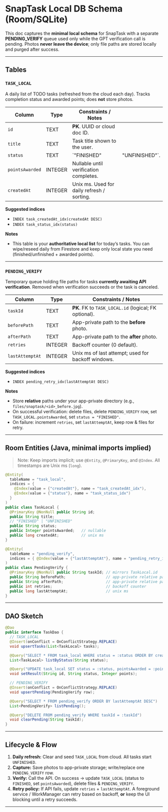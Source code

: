 # SnapTask Local DB Schema (Room/SQLite)

This doc captures the **minimal local schema** for SnapTask with a separate **PENDING_VERIFY** queue used only while the GPT verification call is pending. Photos **never leave the device**; only file paths are stored locally and purged after success.

---

## Tables

### `TASK_LOCAL`

A daily list of TODO tasks (refreshed from the cloud each day). Tracks completion status and awarded points; does **not** store photos.

| Column          | Type    | Constraints / Notes                        |                |
| --------------- | ------- | ------------------------------------------ | -------------- |
| `id`            | TEXT    | **PK**. UUID or cloud doc ID.              |                |
| `title`         | TEXT    | Task title shown to the user.              |                |
| `status`        | TEXT    | `"FINISHED"                                | "UNFINISHED"`. |
| `pointsAwarded` | INTEGER | Nullable until verification completes.     |                |
| `createdAt`     | INTEGER | Unix ms. Used for daily refresh / sorting. |                |

**Suggested indices**

* `INDEX task_createdAt_idx(createdAt DESC)`
* `INDEX task_status_idx(status)`

**Notes**

* This table is your **authoritative local list** for today’s tasks. You can wipe/reseed daily from Firestore and keep only local state you need (finished/unfinished + awarded points).

---

### `PENDING_VERIFY`

Temporary queue holding file paths for tasks **currently awaiting API verification**. Removed when verification succeeds or the task is canceled.

| Column          | Type    | Constraints / Notes                                   |
| --------------- | ------- | ----------------------------------------------------- |
| `taskId`        | TEXT    | **PK**. FK to `TASK_LOCAL.id` (logical; FK optional). |
| `beforePath`    | TEXT    | App-private path to the **before** photo.             |
| `afterPath`     | TEXT    | App-private path to the **after** photo.              |
| `retries`       | INTEGER | Backoff counter (0 default).                          |
| `lastAttemptAt` | INTEGER | Unix ms of last attempt; used for backoff windows.    |

**Suggested indices**

* `INDEX pending_retry_idx(lastAttemptAt DESC)`

**Notes**

* Store **relative** paths under your app-private directory (e.g., `files/snaptask/<id>_before.jpg`).
* On successful verification: delete files, delete `PENDING_VERIFY` row, set `TASK_LOCAL.pointsAwarded`, set `status = "FINISHED"`.
* On failure: increment `retries`, set `lastAttemptAt`, keep row & files for retry.

---

## Room Entities (Java, minimal imports implied)

> Note: Keep imports implicit; use `@Entity`, `@PrimaryKey`, and `@Index`. All timestamps are Unix ms (`long`).

```java
@Entity(
  tableName = "task_local",
  indices = {
    @Index(value = {"createdAt"}, name = "task_createdAt_idx"),
    @Index(value = {"status"}, name = "task_status_idx")
  }
)
public class TaskLocal {
  @PrimaryKey @NonNull public String id;
  public String title;
  // "FINISHED" | "UNFINISHED"
  public String status;
  public Integer pointsAwarded;   // nullable
  public long createdAt;          // unix ms
}
```

```java
@Entity(
  tableName = "pending_verify",
  indices = { @Index(value = {"lastAttemptAt"}, name = "pending_retry_idx") }
)
public class PendingVerify {
  @PrimaryKey @NonNull public String taskId; // mirrors TaskLocal.id
  public String beforePath;                  // app-private relative path
  public String afterPath;                   // app-private relative path
  public int retries;                        // backoff counter
  public long lastAttemptAt;                 // unix ms
}
```

---

## DAO Sketch

```java
@Dao
public interface TaskDao {
  // TASK_LOCAL
  @Insert(onConflict = OnConflictStrategy.REPLACE)
  void upsertTasks(List<TaskLocal> tasks);

  @Query("SELECT * FROM task_local WHERE status = :status ORDER BY createdAt DESC")
  List<TaskLocal> listByStatus(String status);

  @Query("UPDATE task_local SET status = :status, pointsAwarded = :points WHERE id = :id")
  void setResult(String id, String status, Integer points);

  // PENDING_VERIFY
  @Insert(onConflict = OnConflictStrategy.REPLACE)
  void upsertPending(PendingVerify row);

  @Query("SELECT * FROM pending_verify ORDER BY lastAttemptAt DESC")
  List<PendingVerify> listPending();

  @Query("DELETE FROM pending_verify WHERE taskId = :taskId")
  void clearPending(String taskId);
}
```

---

## Lifecycle & Flow

1. **Daily refresh:** Clear and seed `TASK_LOCAL` from cloud. All tasks start `UNFINISHED`.
2. **Capture:** Save photos to app-private storage; write/replace one `PENDING_VERIFY` row.
3. **Verify:** Call the API. On success → update `TASK_LOCAL` (status to `FINISHED`, set `pointsAwarded`), delete files & `PENDING_VERIFY`.
4. **Retry policy:** If API fails, update `retries` + `lastAttemptAt`. A foreground service / WorkManager can retry based on backoff, **or** keep the UI blocking until a retry succeeds.

---
